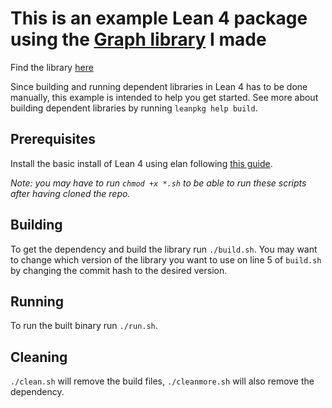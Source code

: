 # This is an example Lean 4 package using the [Graph library](https://github.com/PeterKementzey/graph-library-for-lean4) I made

Find the library [here](https://github.com/PeterKementzey/graph-library-for-lean4)

Since building and running dependent libraries in Lean 4 has to be done manually, this example is intended to help you get started. See more about building dependent libraries by running `leanpkg help build`.

## Prerequisites

Install the basic install of Lean 4 using elan following [this guide](https://leanprover.github.io/lean4/doc/setup.html#basic-setup).

*Note: you may have to run `chmod +x *.sh` to be able to run these scripts after having cloned the repo.*

## Building

To get the dependency and build the library run `./build.sh`. You may want to change which version of the library you want to use on line 5 of `build.sh` by changing the commit hash to the desired version.

## Running

To run the built binary run `./run.sh`.

## Cleaning

`./clean.sh` will remove the build files, `./cleanmore.sh` will also remove the dependency.
